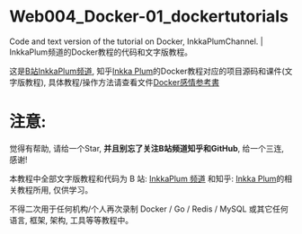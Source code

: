 # Web004_Docker-01_dockertutorials
Code and text version of the tutorial on Docker, InkkaPlumChannel. | InkkaPlum频道的Docker教程的代码和文字版教程。

这是[B站InkkaPlum频道](https://space.bilibili.com/290859233), 知乎[Inkka Plum](https://www.zhihu.com/people/instead-opt)的Docker教程对应的项目源码和课件(文字版教程), 具体教程/操作方法请查看文件[Docker感情参考書](Docker感情参考書(课件).md)

# 注意:

觉得有帮助, 请给一个Star, **并且别忘了关注B站频道知乎和GitHub**, 给一个三连, 感谢!

本教程中全部文字版教程和代码为 B 站: [InkkaPlum 频道](https://space.bilibili.com/290859233) 和知乎: [Inkka Plum](https://www.zhihu.com/people/instead-opt)的相关教程所用, 仅供学习。

不得二次用于任何机构/个人再次录制 Docker / Go / Redis / MySQL 或其它任何语言, 框架, 架构, 工具等等教程中。
